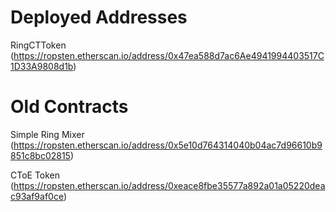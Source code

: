 # Deployed Addresses
RingCTToken (https://ropsten.etherscan.io/address/0x47ea588d7ac6Ae4941994403517C1D33A9808d1b)

# Old Contracts
Simple Ring Mixer (https://ropsten.etherscan.io/address/0x5e10d764314040b04ac7d96610b9851c8bc02815)

CToE Token (https://ropsten.etherscan.io/address/0xeace8fbe35577a892a01a05220deac93af9af0ce)
